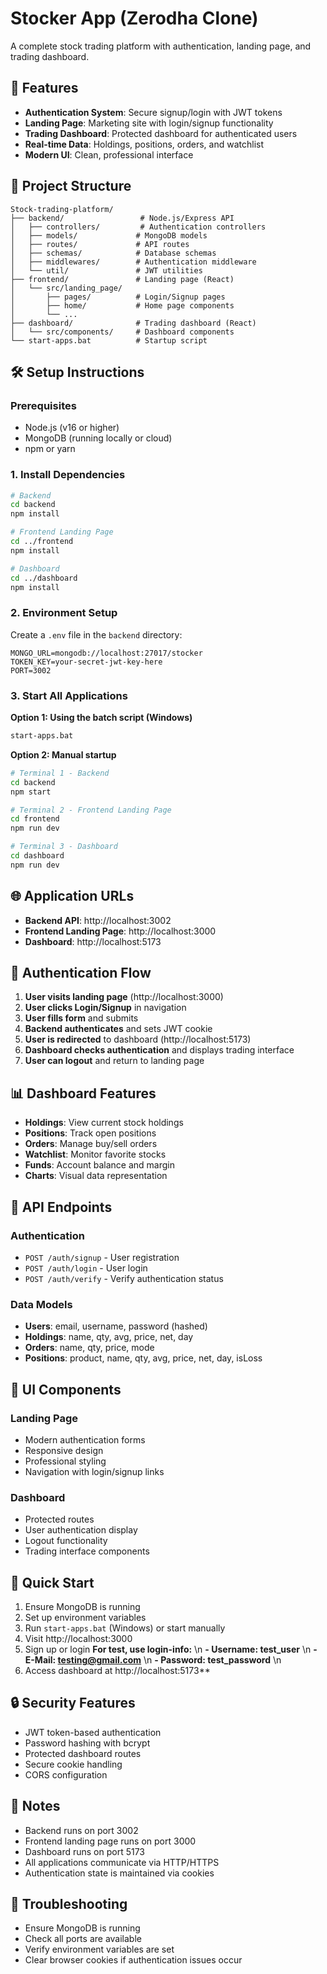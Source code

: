 # Stocker App (Zerodha Clone)

A complete stock trading platform with authentication, landing page, and trading dashboard.

## 🚀 Features

- **Authentication System**: Secure signup/login with JWT tokens
- **Landing Page**: Marketing site with login/signup functionality
- **Trading Dashboard**: Protected dashboard for authenticated users
- **Real-time Data**: Holdings, positions, orders, and watchlist
- **Modern UI**: Clean, professional interface

## 📁 Project Structure

```
Stock-trading-platform/
├── backend/                 # Node.js/Express API
│   ├── controllers/         # Authentication controllers
│   ├── models/             # MongoDB models
│   ├── routes/             # API routes
│   ├── schemas/            # Database schemas
│   ├── middlewares/        # Authentication middleware
│   └── util/               # JWT utilities
├── frontend/               # Landing page (React)
│   └── src/landing_page/
│       ├── pages/          # Login/Signup pages
│       ├── home/           # Home page components
│       └── ...
├── dashboard/              # Trading dashboard (React)
│   └── src/components/     # Dashboard components
└── start-apps.bat          # Startup script
```

## 🛠️ Setup Instructions

### Prerequisites
- Node.js (v16 or higher)
- MongoDB (running locally or cloud)
- npm or yarn

### 1. Install Dependencies

```bash
# Backend
cd backend
npm install

# Frontend Landing Page
cd ../frontend
npm install

# Dashboard
cd ../dashboard
npm install
```

### 2. Environment Setup

Create a `.env` file in the `backend` directory:

```env
MONGO_URL=mongodb://localhost:27017/stocker
TOKEN_KEY=your-secret-jwt-key-here
PORT=3002
```

### 3. Start All Applications

**Option 1: Using the batch script (Windows)**
```bash
start-apps.bat
```

**Option 2: Manual startup**
```bash
# Terminal 1 - Backend
cd backend
npm start

# Terminal 2 - Frontend Landing Page
cd frontend
npm run dev

# Terminal 3 - Dashboard
cd dashboard
npm run dev
```

## 🌐 Application URLs

- **Backend API**: http://localhost:3002
- **Frontend Landing Page**: http://localhost:3000
- **Dashboard**: http://localhost:5173

## 🔐 Authentication Flow

1. **User visits landing page** (http://localhost:3000)
2. **User clicks Login/Signup** in navigation
3. **User fills form** and submits
4. **Backend authenticates** and sets JWT cookie
5. **User is redirected** to dashboard (http://localhost:5173)
6. **Dashboard checks authentication** and displays trading interface
7. **User can logout** and return to landing page

## 📊 Dashboard Features

- **Holdings**: View current stock holdings
- **Positions**: Track open positions
- **Orders**: Manage buy/sell orders
- **Watchlist**: Monitor favorite stocks
- **Funds**: Account balance and margin
- **Charts**: Visual data representation

## 🔧 API Endpoints

### Authentication
- `POST /auth/signup` - User registration
- `POST /auth/login` - User login
- `POST /auth/verify` - Verify authentication status

### Data Models
- **Users**: email, username, password (hashed)
- **Holdings**: name, qty, avg, price, net, day
- **Orders**: name, qty, price, mode
- **Positions**: product, name, qty, avg, price, net, day, isLoss

## 🎨 UI Components

### Landing Page
- Modern authentication forms
- Responsive design
- Professional styling
- Navigation with login/signup links

### Dashboard
- Protected routes
- User authentication display
- Logout functionality
- Trading interface components

## 🚀 Quick Start

1. Ensure MongoDB is running
2. Set up environment variables
3. Run `start-apps.bat` (Windows) or start manually
4. Visit http://localhost:3000
5. Sign up or login 
**For test, use login-info:** \n
**- Username: test_user** \n
**- E-Mail: testing@gmail.com** \n
**- Password: test_password** \n
6. Access dashboard at http://localhost:5173**

## 🔒 Security Features

- JWT token-based authentication
- Password hashing with bcrypt
- Protected dashboard routes
- Secure cookie handling
- CORS configuration

## 📝 Notes

- Backend runs on port 3002
- Frontend landing page runs on port 3000
- Dashboard runs on port 5173
- All applications communicate via HTTP/HTTPS
- Authentication state is maintained via cookies

## 🐛 Troubleshooting

- Ensure MongoDB is running
- Check all ports are available
- Verify environment variables are set
- Clear browser cookies if authentication issues occur

